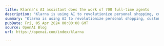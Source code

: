```yaml
---
title: Klarna's AI assistant does the work of 700 full-time agents
description: "Klarna is using AI to revolutionize personal shopping, customer service, and employee productivity."
summary: "Klarna is using AI to revolutionize personal shopping, customer service, and employee productivity."
pubDate: Fri, 05 Apr 2024 00:00:00 GMT
source: OpenAI Blog
url: https://openai.com/index/klarna

---
```


